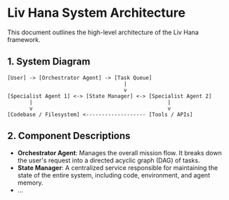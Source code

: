# Liv Hana System Architecture

This document outlines the high-level architecture of the Liv Hana framework.

## 1. System Diagram

```
[User] -> [Orchestrator Agent] -> [Task Queue]
                                     |
                                     v
[Specialist Agent 1] <-> [State Manager] <-> [Specialist Agent 2]
       |                                           |
       v                                           v
[Codebase / Filesystem] <------------------- [Tools / APIs]
```

## 2. Component Descriptions

- **Orchestrator Agent**: Manages the overall mission flow. It breaks down the user's request into a directed acyclic graph (DAG) of tasks.
- **State Manager**: A centralized service responsible for maintaining the state of the entire system, including code, environment, and agent memory.
- ...
